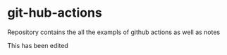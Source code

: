 # git-hub-actions
Repository contains the all the exampls of github actions as well as notes

This has been edited
